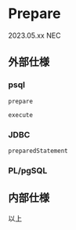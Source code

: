# Prepare

2023.05.xx NEC

## 外部仕様

### psql

```
prepare
```

```
execute
```

### JDBC

```
preparedStatement
```

### PL/pgSQL

## 内部仕様



以上
